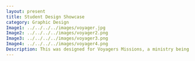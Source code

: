 ```yaml
---
layout: present
title: Student Design Showcase
category: Graphic Design
Image1: ../../../../images/voyager.jpg
Image2: ../../../../images/voyager2.png
Image3: ../../../../images/voyager3.png
Image4: ../../../../images/voyager4.png
Description: This was designed for Voyagers Missions, a ministry being developed by me and two of my close friends. The ministry lies around traveling to popular hiking trails, to minister to people we meet along the trails. The logo went through multiple different phases, and have settled on this. The logo encapsulates the idea of the ministry as a whole. 
---
```

